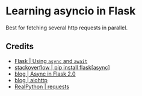 # Learning asyncio in Flask

Best for fetching several http requests in parallel.

## Credits

- [Flask | Using `async` and `await`](https://flask.palletsprojects.com/en/2.0.x/async-await/#other-event-loops)
- [stackoverflow | pip install flask[async]](https://stackoverflow.com/questions/30539798/zsh-no-matches-found-requestssecurity)
- [blog | Async in Flask 2.0](https://testdriven.io/blog/flask-async/)
- [blog | aiohttp](https://www.twilio.com/blog/asynchronous-http-requests-in-python-with-aiohttp)
- [RealPython | requests](https://realpython.com/python-requests/)